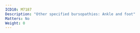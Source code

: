 ```yaml
---
ICD10: M7187
Description: "Other specified bursopathies: Ankle and foot"
Matters: No
Weight: 0
---
```


